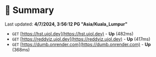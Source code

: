 # 📖 Summary
Last updated: **4/7/2024, 3:56:12 PG "Asia/Kuala_Lumpur"**

- `GET` [https://hst.ujol.dev](https://hst.ujol.dev) - **Up** (482ms)
- `GET` [https://reddviz.ujol.dev](https://reddviz.ujol.dev) - **Up** (417ms)
- `GET` [https://dumb.onrender.com](https://dumb.onrender.com) - **Up** (368ms)
